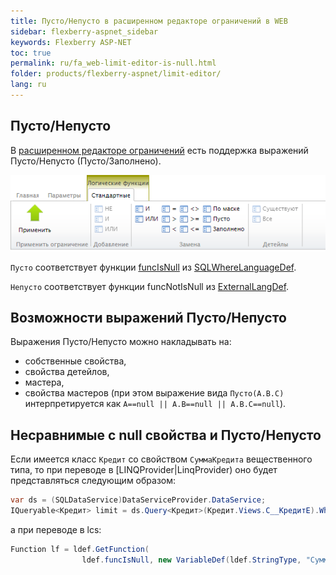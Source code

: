 ```yaml
---
title: Пусто/Непусто в расширенном редакторе ограничений в WEB
sidebar: flexberry-aspnet_sidebar
keywords: Flexberry ASP-NET
toc: true
permalink: ru/fa_web-limit-editor-is-null.html
folder: products/flexberry-aspnet/limit-editor/
lang: ru
---
```


## Пусто/Непусто

В [расширенном редакторе ограничений](fa_advanced-limit-editor.html) есть поддержка выражений Пусто/Непусто (Пусто/Заполнено).

![](/images/pages/products/flexberry-aspnet/controls/limit-editor/web-limit-editor-isNull.png)

`Пусто` соответствует функции [funcIsNull](fo_func-is-null.html) из [SQLWhereLanguageDef](fo_function-list.html). 

`Непусто` соответствует функции funcNotIsNull из [ExternalLangDef](fo_external-lang-def.html).

## Возможности выражений Пусто/Непусто

Выражения Пусто/Непусто можно накладывать на:

* собственные свойства,
* свойства детейлов,
* мастера,
* свойства мастеров (при этом выражение вида `Пусто(A.B.C)` интерпретируется как `A==null || A.B==null || A.B.C==null`).

## Несравнимые с null свойства и Пусто/Непусто

Если имеется класс `Кредит` со свойством `СуммаКредита` вещественного типа, то при переводе в [LINQProvider|LinqProvider) оно будет представляться следующим образом:

``` csharp
var ds = (SQLDataService)DataServiceProvider.DataService;
IQueryable<Кредит> limit = ds.Query<Кредит>(Кредит.Views.C__КредитE).Where(x => (x.СуммаКредита as object) == null);
```

а при переводе в lcs:

``` csharp
Function lf = ldef.GetFunction(
                ldef.funcIsNull, new VariableDef(ldef.StringType, "СуммаКредита"));
```
